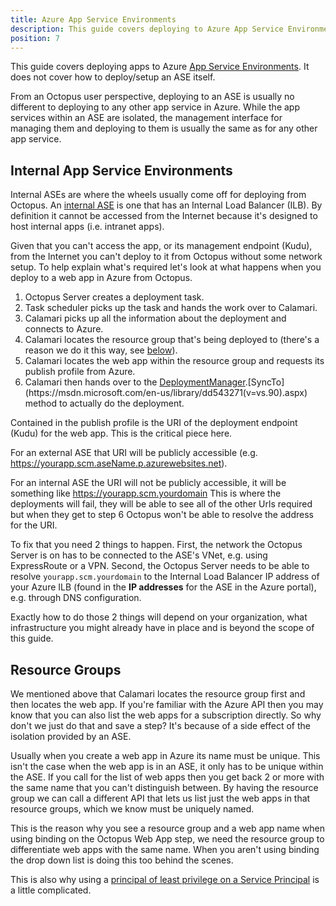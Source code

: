 ```yaml
---
title: Azure App Service Environments
description: This guide covers deploying to Azure App Service Environments.
position: 7
---
```


This guide covers deploying apps to Azure [App Service Environments](https://docs.microsoft.com/en-au/azure/app-service/environment/intro). It does not cover how to deploy/setup an ASE itself.

From an Octopus user perspective, deploying to an ASE is usually no different to deploying to any other app service in Azure. While the app services within an ASE are isolated, the management interface for managing them and deploying to them is usually the same as for any other app service.

## Internal App Service Environments

Internal ASEs are where the wheels usually come off for deploying from Octopus. An [internal ASE](https://docs.microsoft.com/en-us/azure/app-service/environment/create-ilb-ase) is one that has an Internal Load Balancer (ILB). By definition it cannot be accessed from the Internet because it's designed to host internal apps (i.e. intranet apps).

Given that you can't access the app, or its management endpoint (Kudu), from the Internet you can't deploy to it from Octopus without some network setup. To help explain what's required let's look at what happens when you deploy to a web app in Azure from Octopus.

1. Octopus Server creates a deployment task.
2. Task scheduler picks up the task and hands the work over to Calamari.
3. Calamari picks up all the information about the deployment and connects to Azure.
4. Calamari locates the resource group that's being deployed to (there's a reason we do it this way, see [below](#resource_groups)).
5. Calamari locates the web app within the resource group and requests its publish profile from Azure.
6. Calamari then hands over to the [DeploymentManager](https://msdn.microsoft.com/en-us/library/microsoft.web.deployment.deploymentmanager(v=vs.90).aspx).[SyncTo](https://msdn.microsoft.com/en-us/library/dd543271(v=vs.90).aspx) method to actually do the deployment.

Contained in the publish profile is the URI of the deployment endpoint (Kudu) for the web app. This is the critical piece here.

For an external ASE that URI will be publicly accessible (e.g. https://yourapp.scm.aseName.p.azurewebsites.net).

For an internal ASE the URI will not be publicly accessible, it will be something like https://yourapp.scm.yourdomain  This is where the deployments will fail, they will be able to see all of the other Urls required but when they get to step 6 Octopus won't be able to resolve the address for the URI.

To fix that you need 2 things to happen. First, the network the Octopus Server is on has to be connected to the ASE's VNet, e.g. using ExpressRoute or a VPN. Second, the Octopus Server needs to be able to resolve `yourapp.scm.yourdomain` to the Internal Load Balancer IP address of your Azure ILB (found in the **IP addresses** for the ASE in the Azure portal), e.g. through DNS configuration.

Exactly how to do those 2 things will depend on your organization, what infrastructure you might already have in place and is beyond the scope of this guide.

## Resource Groups

We mentioned above that Calamari locates the resource group first and then locates the web app. If you're familiar with the Azure API then you may know that you can also list the web apps for a subscription directly. So why don't we just do that and save a step? It's because of a side effect of the isolation provided by an ASE.

Usually when you create a web app in Azure its name must be unique. This isn't the case when the web app is in an ASE, it only has to be unique within the ASE. If you call for the list of web apps then you get back 2 or more with the same name that you can't distinguish between. By having the resource group we can call a different API that lets us list just the web apps in that resource groups, which we know must be uniquely named.

This is the reason why you see a resource group and a web app name when using binding on the Octopus Web App step, we need the resource group to differentiate web apps with the same name. When you aren't using binding the drop down list is doing this too behind the scenes.

This is also why using a [principal of least privilege on a Service Principal](/docs/infrastructure/azure/index.md#note_on_lease_privilege) is a little complicated.
